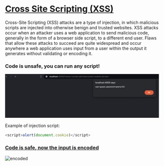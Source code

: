 # [Cross Site Scripting (XSS)](https://owasp.org/www-community/attacks/xss/)

Cross-Site Scripting (XSS) attacks are a type of injection, in which malicious scripts are injected into otherwise benign and trusted websites. XSS attacks occur when an attacker uses a web application to send malicious code, generally in the form of a browser side script, to a different end user. Flaws that allow these attacks to succeed are quite widespread and occur anywhere a web application uses input from a user within the output it generates without validating or encoding it.

### Code is unsafe, you can run any script!

![unprotected](resources/xss_unprotected.png)

Example of injection script:
~~~js
<script>alert(document.cookie)</script>
~~~~

### [Code is safe, now the input is encoded](main.go#L32)

![encoded](resources/xss_encoded.png)